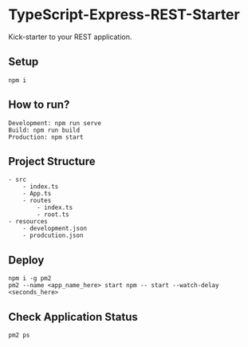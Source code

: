 # TypeScript-Express-REST-Starter
Kick-starter to your REST application.

## Setup
    npm i

## How to run?
    Development: npm run serve
    Build: npm run build
    Production: npm start

## Project Structure
    - src
        - index.ts
        - App.ts
        - routes
            - index.ts
            - root.ts
    - resources
        - development.json
        - prodcution.json

## Deploy
    npm i -g pm2
    pm2 --name <app_name_here> start npm -- start --watch-delay <seconds_here>

## Check Application Status
    pm2 ps
